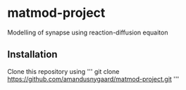# matmod-project
Modelling of synapse using reaction-diffusion equaiton

## Installation
Clone this repository using 
'''
git clone https://github.com/amandusnygaard/matmod-project.git
'''
